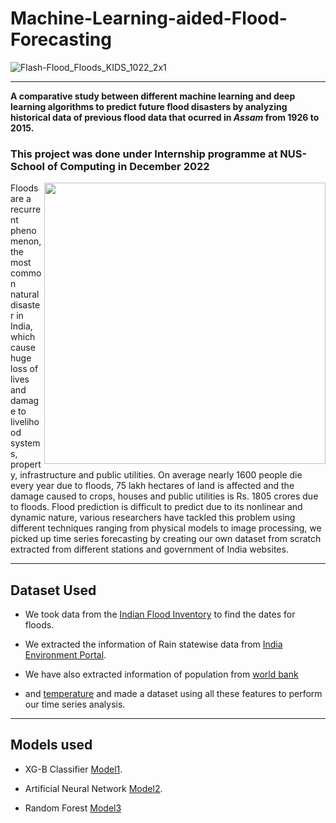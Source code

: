 # Machine-Learning-aided-Flood-Forecasting

![Flash-Flood_Floods_KIDS_1022_2x1](https://user-images.githubusercontent.com/105945382/211735853-064fd590-47e1-4c0e-a2f0-f35103c8e131.jpg)
<hr>

**A comparative study between different machine learning and deep learning algorithms to predict future flood disasters by analyzing 
historical data of previous flood data that ocurred in _Assam_ from 1926 to 2015.**

### This project was done under Internship programme at NUS-School of Computing in December 2022
<img align="right" width=450 src="https://user-images.githubusercontent.com/105945382/211739166-c812c826-0171-43cb-9855-2bc694ceb2ef.png" />

Floods are a recurrent phenomenon, the most common natural disaster in India, which cause huge loss of lives and 
damage to livelihood systems, property, 
infrastructure and public utilities. 
On average nearly 1600 people die every year due to floods, 75 lakh hectares of land is affected and the damage caused to crops, 
houses and public utilities is Rs. 1805 crores due to floods.
Flood prediction is difficult to predict due to its nonlinear and dynamic nature, 
various researchers have tackled this problem using different techniques ranging from physical models to image processing, 
we picked up time series forecasting by creating our own dataset from scratch extracted from different stations and government of India websites.

<hr>

## Dataset Used 

- We took data from the [Indian Flood Inventory](https://link.springer.com/article/10.1007/s11069-021-04698-6) to find the dates for floods.

- We extracted the information of Rain statewise data from [India Environment Portal](http://www.indiaenvironmentportal.org.in/media/iep/infographics/Rainfall%20in%20India/112%20years%20of%20rainfall.html).

- We have also extracted information of population from [world bank](https://data.worldbank.org/indicator/SP.POP.TOTL?locations=IN)  

- and [temperature](https://www.kaggle.com/datasets/berkeleyearth/climate-change-earth-surface-temperature-data ) and made a dataset using all these features to perform our time series analysis.

<hr>

## Models used

- XG-B Classifier [Model1](https://github.com/Ceasor06/Machine-Learning-aided-Flood-Forecasting/tree/main/Model1).

- Artificial Neural Network [Model2](https://github.com/Ceasor06/Machine-Learning-aided-Flood-Forecasting/tree/main/Model2).

- Random Forest [Model3]()



